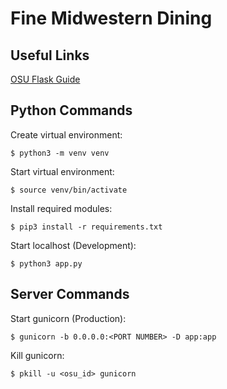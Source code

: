 # Fine Midwestern Dining

## Useful Links

[OSU Flask Guide](https://github.com/osu-cs340-ecampus/flask-starter-app)

## Python Commands

Create virtual environment:
```
$ python3 -m venv venv
```

Start virtual environment:
```
$ source venv/bin/activate
```

Install required modules:
```
$ pip3 install -r requirements.txt
```

Start localhost (Development):
```
$ python3 app.py
```

## Server Commands

Start gunicorn (Production):
```
$ gunicorn -b 0.0.0.0:<PORT NUMBER> -D app:app
```

Kill gunicorn:
```
$ pkill -u <osu_id> gunicorn
```
